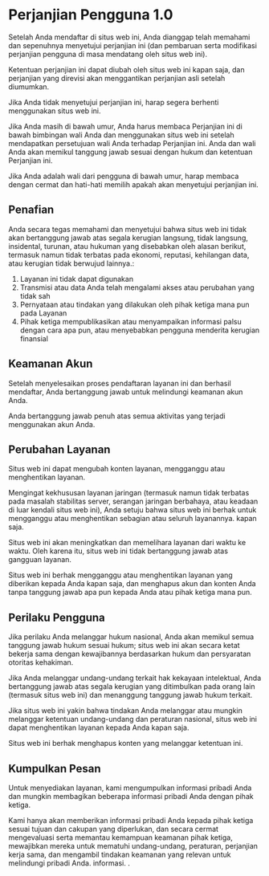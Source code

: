 # Perjanjian Pengguna 1.0

Setelah Anda mendaftar di situs web ini, Anda dianggap telah memahami dan sepenuhnya menyetujui perjanjian ini (dan pembaruan serta modifikasi perjanjian pengguna di masa mendatang oleh situs web ini).

Ketentuan perjanjian ini dapat diubah oleh situs web ini kapan saja, dan perjanjian yang direvisi akan menggantikan perjanjian asli setelah diumumkan.

Jika Anda tidak menyetujui perjanjian ini, harap segera berhenti menggunakan situs web ini.

Jika Anda masih di bawah umur, Anda harus membaca Perjanjian ini di bawah bimbingan wali Anda dan menggunakan situs web ini setelah mendapatkan persetujuan wali Anda terhadap Perjanjian ini. Anda dan wali Anda akan memikul tanggung jawab sesuai dengan hukum dan ketentuan Perjanjian ini.

Jika Anda adalah wali dari pengguna di bawah umur, harap membaca dengan cermat dan hati-hati memilih apakah akan menyetujui perjanjian ini.

## Penafian

Anda secara tegas memahami dan menyetujui bahwa situs web ini tidak akan bertanggung jawab atas segala kerugian langsung, tidak langsung, insidental, turunan, atau hukuman yang disebabkan oleh alasan berikut, termasuk namun tidak terbatas pada ekonomi, reputasi, kehilangan data, atau kerugian tidak berwujud lainnya.:

1. Layanan ini tidak dapat digunakan
1. Transmisi atau data Anda telah mengalami akses atau perubahan yang tidak sah
1. Pernyataan atau tindakan yang dilakukan oleh pihak ketiga mana pun pada Layanan
1. Pihak ketiga mempublikasikan atau menyampaikan informasi palsu dengan cara apa pun, atau menyebabkan pengguna menderita kerugian finansial

## Keamanan Akun

Setelah menyelesaikan proses pendaftaran layanan ini dan berhasil mendaftar, Anda bertanggung jawab untuk melindungi keamanan akun Anda.

Anda bertanggung jawab penuh atas semua aktivitas yang terjadi menggunakan akun Anda.

## Perubahan Layanan

Situs web ini dapat mengubah konten layanan, mengganggu atau menghentikan layanan.

Mengingat kekhususan layanan jaringan (termasuk namun tidak terbatas pada masalah stabilitas server, serangan jaringan berbahaya, atau keadaan di luar kendali situs web ini), Anda setuju bahwa situs web ini berhak untuk mengganggu atau menghentikan sebagian atau seluruh layanannya. kapan saja.

Situs web ini akan meningkatkan dan memelihara layanan dari waktu ke waktu. Oleh karena itu, situs web ini tidak bertanggung jawab atas gangguan layanan.

Situs web ini berhak mengganggu atau menghentikan layanan yang diberikan kepada Anda kapan saja, dan menghapus akun dan konten Anda tanpa tanggung jawab apa pun kepada Anda atau pihak ketiga mana pun.

## Perilaku Pengguna

Jika perilaku Anda melanggar hukum nasional, Anda akan memikul semua tanggung jawab hukum sesuai hukum; situs web ini akan secara ketat bekerja sama dengan kewajibannya berdasarkan hukum dan persyaratan otoritas kehakiman.

Jika Anda melanggar undang-undang terkait hak kekayaan intelektual, Anda bertanggung jawab atas segala kerugian yang ditimbulkan pada orang lain (termasuk situs web ini) dan menanggung tanggung jawab hukum terkait.

Jika situs web ini yakin bahwa tindakan Anda melanggar atau mungkin melanggar ketentuan undang-undang dan peraturan nasional, situs web ini dapat menghentikan layanan kepada Anda kapan saja.

Situs web ini berhak menghapus konten yang melanggar ketentuan ini.

## Kumpulkan Pesan

Untuk menyediakan layanan, kami mengumpulkan informasi pribadi Anda dan mungkin membagikan beberapa informasi pribadi Anda dengan pihak ketiga.

Kami hanya akan memberikan informasi pribadi Anda kepada pihak ketiga sesuai tujuan dan cakupan yang diperlukan, dan secara cermat mengevaluasi serta memantau kemampuan keamanan pihak ketiga, mewajibkan mereka untuk mematuhi undang-undang, peraturan, perjanjian kerja sama, dan mengambil tindakan keamanan yang relevan untuk melindungi pribadi Anda. informasi. .
